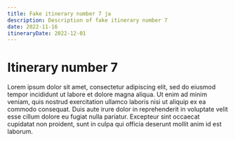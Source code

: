 ```yaml
---
title: Fake itinerary number 7 ja 
description: Description of fake itinerary number 7
date: 2022-11-16
itineraryDate: 2022-12-01
---
```


# Itinerary number 7

Lorem ipsum dolor sit amet, consectetur adipiscing elit, sed do eiusmod tempor incididunt ut labore et dolore magna aliqua. Ut enim ad minim veniam, quis nostrud exercitation ullamco laboris nisi ut aliquip ex ea commodo consequat. Duis aute irure dolor in reprehenderit in voluptate velit esse cillum dolore eu fugiat nulla pariatur. Excepteur sint occaecat cupidatat non proident, sunt in culpa qui officia deserunt mollit anim id est laborum.
